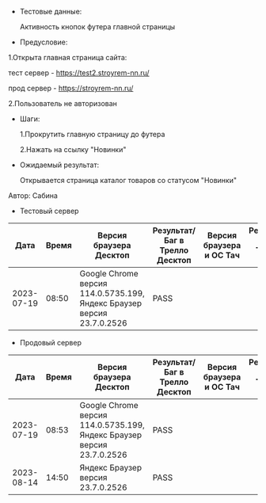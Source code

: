 * Тестовые данные:

	Активность кнопок футера главной страницы
	 
 
* Предусловие:

 1.Открыта главная страница сайта:
 
 тест сервер - https://test2.stroyrem-nn.ru/
 
 прод сервер - https://stroyrem-nn.ru/
 
 2.Пользователь не авторизован
 
 
* Шаги:

  1.Прокрутить главную страницу до футера
  
  2.Нажать на ссылку "Новинки"

* Ожидаемый результат:

   Открывается страница каталог товаров со статусом "Новинки"


Автор: Сабина

* Тестовый сервер 

| Дата | Время | Версия браузера Десктоп | Результат/Баг в Трелло Десктоп|  Версия браузера и ОС Тач |Результат/Баг в Трелло Тач| Дата релиза| QA  |
| --- | --- | --- | --- |  --- | --- | --- | --- |   
| 2023-07-19 | 08:50 | Google Chrome версия 114.0.5735.199, Яндекс Браузер версия 23.7.0.2526 | PASS |  |  | 2023-06-16 | Сабина |  

* Продовый сервер

| Дата | Время | Версия браузера Десктоп | Результат/Баг в Трелло Десктоп|  Версия браузера и ОС Тач |Результат/Баг в Трелло Тач| Дата релиза| QA  |
| --- | --- | --- | --- |  --- | --- | --- | --- |   
| 2023-07-19 | 08:53 | Google Chrome версия 114.0.5735.199, Яндекс Браузер версия 23.7.0.2526 | PASS |  |  | 2023-06-16 | Сабина |  
| 2023-08-14 | 14:50 | Яндекс Браузер версия 23.7.0.2526 | PASS |  |  | 2023-08-13 | Евгения |
